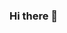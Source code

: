 ### Hi there 👋 


<!--
**AleksandrSim/AleksandrSim** is a ✨ _special_ ✨ repository because its `README.md` (this file) appears on your GitHub profile.

👋 Hi, I’m Aleksandr Simonyan. I have over 3.5 years of experience in Data Science, Machine learning and Artificial Intelligence.
👀 I’m interested in Computer Vision, Natural Language Processing, Recommendation Engines and Reinforcement Learning
🌱 I’m currently pursuing MS in Artificial Intelligence at Northwestern University
💞️ I’m looking to collaborate on the challenging and ambitious projects related to AI.
📫 How to reach me: [Mail me](aleksandrsimonyan1996@gmail.com) | [LinkedIn](https://www.linkedin.com/in/aleksandr-simonyan/)
